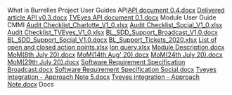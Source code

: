 What is Burrelles Project
User Guides
API[API document 0.4.docx](https://github.com/PriyaMoH/Test/files/7044326/API.document.0.4.docx)
[Delivered article API v0.3.docx](https://github.com/PriyaMoH/Test/files/7044330/Delivered.article.API.v0.3.docx)
[TVEyes API document 0.1.docx](https://github.com/PriyaMoH/Test/files/7044332/TVEyes.API.document.0.1.docx)
Module User Guide
CMMI [Audit Checklist_Charlotte_V1_0.xlsx](https://github.com/PriyaMoH/Test/files/7044281/Audit.Checklist_Charlotte_V1_0.xlsx)
[Audit Checklist_Social_V1_0.xlsx](https://github.com/PriyaMoH/Test/files/7044282/Audit.Checklist_Social_V1_0.xlsx)
[Audit Checklist_TVEyes_V1_0.xlsx](https://github.com/PriyaMoH/Test/files/7044283/Audit.Checklist_TVEyes_V1_0.xlsx)
[BL_SDD_Support_Broadcast_V1.0.docx](https://github.com/PriyaMoH/Test/files/7044284/BL_SDD_Support_Broadcast_V1.0.docx)
[BL_SDD_Support_Social_V1.0.docx](https://github.com/PriyaMoH/Test/files/7044285/BL_SDD_Support_Social_V1.0.docx)
[BL_Support_Tickets_2020.xlsx](https://github.com/PriyaMoH/Test/files/7044286/BL_Support_Tickets_2020.xlsx)
[List of open and closed action points.xlsx](https://github.com/PriyaMoH/Test/files/7044305/List.of.open.and.closed.action.points.xlsx)
[lon query.xlsx](https://github.com/PriyaMoH/Test/files/7044306/lon.query.xlsx)
[Module Description.docx](https://github.com/PriyaMoH/Test/files/7044307/Module.Description.docx)
[MoM(8th July 20).docx](https://github.com/PriyaMoH/Test/files/7044308/MoM.8th.July.20.docx)
[MoM(14th Aug' 20).docx](https://github.com/PriyaMoH/Test/files/7044309/MoM.14th.Aug.20.docx)
[MoM(24th July 20).docx](https://github.com/PriyaMoH/Test/files/7044311/MoM.24th.July.20.docx)
[MoM(29th July 20).docx](https://github.com/PriyaMoH/Test/files/7044312/MoM.29th.July.20.docx)
[Software Requirement Specification Broadcast.docx](https://github.com/PriyaMoH/Test/files/7044313/Software.Requirement.Specification.Broadcast.docx)
[Software Requirement Specification Social.docx](https://github.com/PriyaMoH/Test/files/7044314/Software.Requirement.Specification.Social.docx)
[Tveyes integration - Approach Note 5.docx](https://github.com/PriyaMoH/Test/files/7044315/Tveyes.integration.-.Approach.Note.5.docx)
[Tveyes integration - Approach Note.docx](https://github.com/PriyaMoH/Test/files/7044316/Tveyes.integration.-.Approach.Note.docx)
Docs
